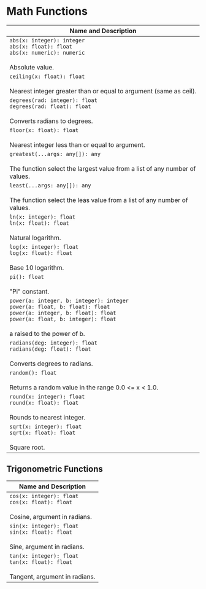 # Math Functions

| Name and Description |
| --- |
| `abs(x: integer): integer`<br />`abs(x: float): float`<br />`abs(x: numeric): numeric`<br /><br /> Absolute value. |
| `ceiling(x: float): float`<br /><br /> Nearest integer greater than or equal to argument (same as ceil). |
| `degrees(rad: integer): float`<br />`degrees(rad: float): float`<br /><br /> Converts radians to degrees. |
| `floor(x: float): float`<br /><br /> Nearest integer less than or equal to argument. |
| `greatest(...args: any[]): any`<br /><br /> The function select the largest value from a list of any number of values. |
| `least(...args: any[]): any`<br /><br /> The function select the leas value from a list of any number of values. |
| `ln(x: integer): float`<br />`ln(x: float): float`<br /><br />Natural logarithm. |
| `log(x: integer): float`<br />`log(x: float): float`<br /><br />Base 10 logarithm. |
| `pi(): float`<br /><br /> "Pi" constant. |
| `power(a: integer, b: integer): integer`<br />`power(a: float, b: float): float`<br />`power(a: integer, b: float): float`<br />`power(a: float, b: integer): float`<br /><br /> a raised to the power of b. |
| `radians(deg: integer): float`<br />`radians(deg: float): float`<br /><br /> Converts degrees to radians. |
| `random(): float`<br /><br /> Returns a random value in the range 0.0 <= x < 1.0. |
| `round(x: integer): float`<br />`round(x: float): float`<br /><br /> Rounds to nearest integer. |
| `sqrt(x: integer): float`<br />`sqrt(x: float): float`<br /><br /> Square root. |

## Trigonometric Functions

| Name and Description |
| --- |
| `cos(x: integer): float`<br />`cos(x: float): float`<br /><br /> Cosine, argument in radians. |
| `sin(x: integer): float`<br />`sin(x: float): float`<br /><br /> Sine, argument in radians. |
| `tan(x: integer): float`<br />`tan(x: float): float`<br /><br /> Tangent, argument in radians. |
